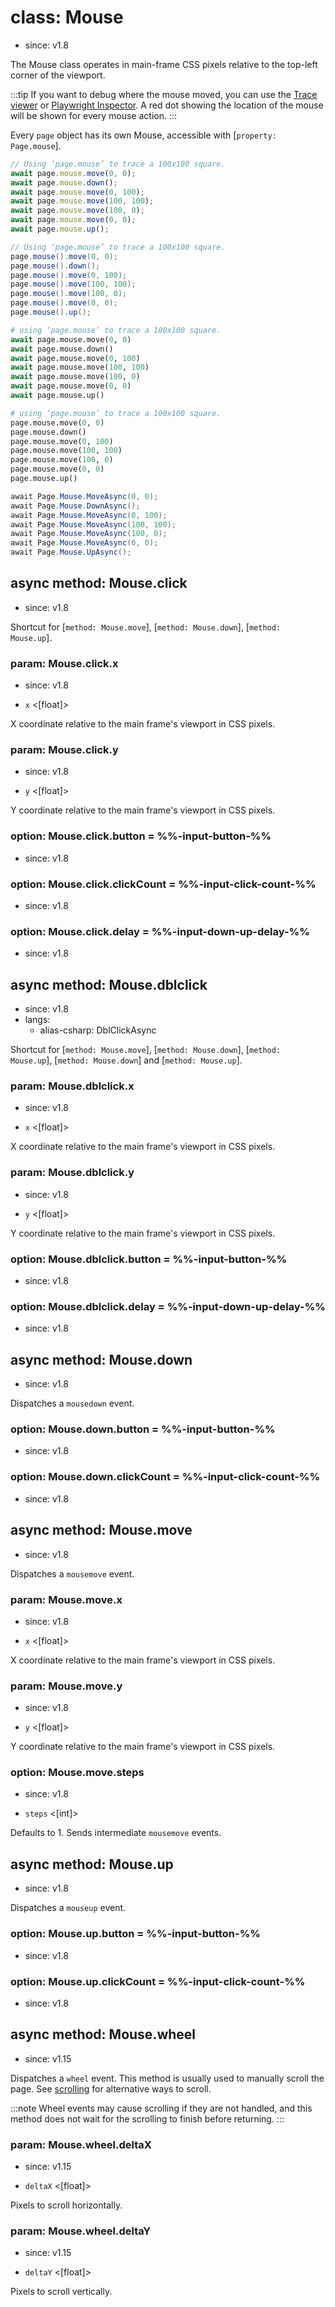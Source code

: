 # class: Mouse
* since: v1.8

The Mouse class operates in main-frame CSS pixels relative to the top-left corner of the viewport.

:::tip
If you want to debug where the mouse moved, you can use the [Trace viewer](./trace-viewer-intro) or [Playwright Inspector](./running-tests#debug-tests-with-the-playwright-inspector). A red dot showing the location of the mouse will be shown for every mouse action.
:::

Every `page` object has its own Mouse, accessible with [`property: Page.mouse`].

```js
// Using ‘page.mouse’ to trace a 100x100 square.
await page.mouse.move(0, 0);
await page.mouse.down();
await page.mouse.move(0, 100);
await page.mouse.move(100, 100);
await page.mouse.move(100, 0);
await page.mouse.move(0, 0);
await page.mouse.up();
```

```java
// Using ‘page.mouse’ to trace a 100x100 square.
page.mouse().move(0, 0);
page.mouse().down();
page.mouse().move(0, 100);
page.mouse().move(100, 100);
page.mouse().move(100, 0);
page.mouse().move(0, 0);
page.mouse().up();
```

```python async
# using ‘page.mouse’ to trace a 100x100 square.
await page.mouse.move(0, 0)
await page.mouse.down()
await page.mouse.move(0, 100)
await page.mouse.move(100, 100)
await page.mouse.move(100, 0)
await page.mouse.move(0, 0)
await page.mouse.up()
```

```python sync
# using ‘page.mouse’ to trace a 100x100 square.
page.mouse.move(0, 0)
page.mouse.down()
page.mouse.move(0, 100)
page.mouse.move(100, 100)
page.mouse.move(100, 0)
page.mouse.move(0, 0)
page.mouse.up()
```

```csharp
await Page.Mouse.MoveAsync(0, 0);
await Page.Mouse.DownAsync();
await Page.Mouse.MoveAsync(0, 100);
await Page.Mouse.MoveAsync(100, 100);
await Page.Mouse.MoveAsync(100, 0);
await Page.Mouse.MoveAsync(0, 0);
await Page.Mouse.UpAsync();
```

## async method: Mouse.click
* since: v1.8

Shortcut for [`method: Mouse.move`], [`method: Mouse.down`], [`method: Mouse.up`].

### param: Mouse.click.x
* since: v1.8
- `x` <[float]>

X coordinate relative to the main frame's viewport in CSS pixels.

### param: Mouse.click.y
* since: v1.8
- `y` <[float]>

Y coordinate relative to the main frame's viewport in CSS pixels.

### option: Mouse.click.button = %%-input-button-%%
* since: v1.8

### option: Mouse.click.clickCount = %%-input-click-count-%%
* since: v1.8

### option: Mouse.click.delay = %%-input-down-up-delay-%%
* since: v1.8

## async method: Mouse.dblclick
* since: v1.8
* langs:
  - alias-csharp: DblClickAsync

Shortcut for [`method: Mouse.move`], [`method: Mouse.down`], [`method: Mouse.up`], [`method: Mouse.down`] and
[`method: Mouse.up`].

### param: Mouse.dblclick.x
* since: v1.8
- `x` <[float]>

X coordinate relative to the main frame's viewport in CSS pixels.

### param: Mouse.dblclick.y
* since: v1.8
- `y` <[float]>

Y coordinate relative to the main frame's viewport in CSS pixels.

### option: Mouse.dblclick.button = %%-input-button-%%
* since: v1.8

### option: Mouse.dblclick.delay = %%-input-down-up-delay-%%
* since: v1.8

## async method: Mouse.down
* since: v1.8

Dispatches a `mousedown` event.

### option: Mouse.down.button = %%-input-button-%%
* since: v1.8

### option: Mouse.down.clickCount = %%-input-click-count-%%
* since: v1.8

## async method: Mouse.move
* since: v1.8

Dispatches a `mousemove` event.

### param: Mouse.move.x
* since: v1.8
- `x` <[float]>

X coordinate relative to the main frame's viewport in CSS pixels.

### param: Mouse.move.y
* since: v1.8
- `y` <[float]>

Y coordinate relative to the main frame's viewport in CSS pixels.

### option: Mouse.move.steps
* since: v1.8
- `steps` <[int]>

Defaults to 1. Sends intermediate `mousemove` events.

## async method: Mouse.up
* since: v1.8

Dispatches a `mouseup` event.

### option: Mouse.up.button = %%-input-button-%%
* since: v1.8

### option: Mouse.up.clickCount = %%-input-click-count-%%
* since: v1.8

## async method: Mouse.wheel
* since: v1.15

Dispatches a `wheel` event. This method is usually used to manually scroll the page. See [scrolling](../input.md#scrolling) for alternative ways to scroll.

:::note
Wheel events may cause scrolling if they are not handled, and this method does not
wait for the scrolling to finish before returning.
:::

### param: Mouse.wheel.deltaX
* since: v1.15
- `deltaX` <[float]>

Pixels to scroll horizontally.

### param: Mouse.wheel.deltaY
* since: v1.15
- `deltaY` <[float]>

Pixels to scroll vertically.
